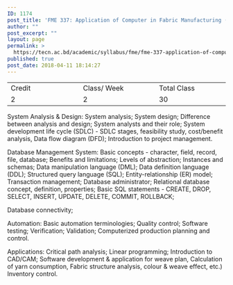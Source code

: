 ```yaml
---
ID: 1174
post_title: 'FME 337: Application of Computer in Fabric Manufacturing (Theory)'
author: ""
post_excerpt: ""
layout: page
permalink: >
  https://tecn.ac.bd/academic/syllabus/fme/fme-337-application-of-computer-in-fabric-manufacturing-theory
published: true
post_date: 2018-04-11 18:14:27
---
```

<table width="0">
<tbody>
<tr>
<td width="204">Credit</td>
<td width="216">Class/ Week</td>
<td width="199">Total Class</td>
</tr>
<tr>
<td width="204">2</td>
<td width="216">2</td>
<td width="199">30</td>
</tr>
</tbody>
</table>
System Analysis &amp; Design: System analysis; System design; Difference between analysis and design; System analysts and their role; System development life cycle (SDLC) - SDLC stages, feasibility study, cost/benefit analysis, Data flow diagram (DFD); Introduction to project management.

Database Management System: Basic concepts - character, field, record, file, database; Benefits and limitations; Levels of abstraction; Instances and schemas; Data manipulation language (DML); Data definition language (DDL); Structured query language (SQL); Entity-relationship (ER) model; Transaction management; Database administrator; Relational database concept, definition, properties; Basic SQL statements - CREATE, DROP, SELECT, INSERT, UPDATE, DELETE, COMMIT, ROLLBACK;

Database connectivity;

Automation: Basic automation terminologies; Quality control; Software testing; Verification; Validation; Computerized production planning and control.

Applications: Critical path analysis; Linear programming; Introduction to CAD/CAM; Software development &amp; application for weave plan, Calculation of yarn consumption, Fabric structure analysis, colour &amp; weave effect, etc.) Inventory control.